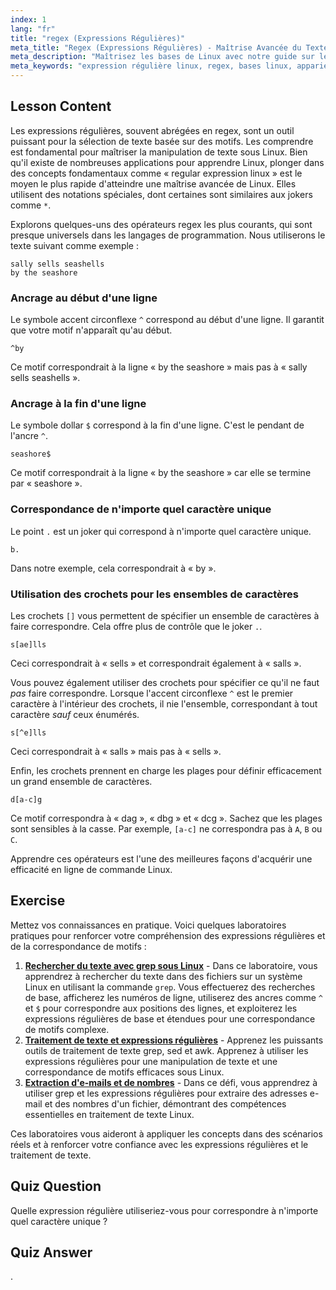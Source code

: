 ```yaml
---
index: 1
lang: "fr"
title: "regex (Expressions Régulières)"
meta_title: "Regex (Expressions Régulières) - Maîtrise Avancée du Texte"
meta_description: "Maîtrisez les bases de Linux avec notre guide sur les expressions régulières (regex). Apprenez l'appariement de motifs avec grep, en utilisant des syntaxes comme ^, $, et []. C'est l'une des meilleures façons d'apprendre la manipulation de texte sous Linux et de faire progresser vos compétences."
meta_keywords: "expression régulière linux, regex, bases linux, appariement de motifs, grep, traitement de texte, apprendre linux, tutoriel linux, chemin rapide vers linux avancé"
---
```


## Lesson Content

Les expressions régulières, souvent abrégées en regex, sont un outil puissant pour la sélection de texte basée sur des motifs. Les comprendre est fondamental pour maîtriser la manipulation de texte sous Linux. Bien qu'il existe de nombreuses applications pour apprendre Linux, plonger dans des concepts fondamentaux comme « regular expression linux » est le moyen le plus rapide d'atteindre une maîtrise avancée de Linux. Elles utilisent des notations spéciales, dont certaines sont similaires aux jokers comme `*`.

Explorons quelques-uns des opérateurs regex les plus courants, qui sont presque universels dans les langages de programmation. Nous utiliserons le texte suivant comme exemple :

```plaintext
sally sells seashells
by the seashore
```

### Ancrage au début d'une ligne

Le symbole accent circonflexe `^` correspond au début d'une ligne. Il garantit que votre motif n'apparaît qu'au début.

```plaintext
^by
```

Ce motif correspondrait à la ligne « by the seashore » mais pas à « sally sells seashells ».

### Ancrage à la fin d'une ligne

Le symbole dollar `$` correspond à la fin d'une ligne. C'est le pendant de l'ancre `^`.

```plaintext
seashore$
```

Ce motif correspondrait à la ligne « by the seashore » car elle se termine par « seashore ».

### Correspondance de n'importe quel caractère unique

Le point `.` est un joker qui correspond à n'importe quel caractère unique.

```plaintext
b.
```

Dans notre exemple, cela correspondrait à « by ».

### Utilisation des crochets pour les ensembles de caractères

Les crochets `[]` vous permettent de spécifier un ensemble de caractères à faire correspondre. Cela offre plus de contrôle que le joker `.`.

```plaintext
s[ae]lls
```

Ceci correspondrait à « sells » et correspondrait également à « salls ».

Vous pouvez également utiliser des crochets pour spécifier ce qu'il ne faut _pas_ faire correspondre. Lorsque l'accent circonflexe `^` est le premier caractère à l'intérieur des crochets, il nie l'ensemble, correspondant à tout caractère _sauf_ ceux énumérés.

```plaintext
s[^e]lls
```

Ceci correspondrait à « salls » mais pas à « sells ».

Enfin, les crochets prennent en charge les plages pour définir efficacement un grand ensemble de caractères.

```plaintext
d[a-c]g
```

Ce motif correspondra à « dag », « dbg » et « dcg ». Sachez que les plages sont sensibles à la casse. Par exemple, `[a-c]` ne correspondra pas à `A`, `B` ou `C`.

Apprendre ces opérateurs est l'une des meilleures façons d'acquérir une efficacité en ligne de commande Linux.

## Exercise

Mettez vos connaissances en pratique. Voici quelques laboratoires pratiques pour renforcer votre compréhension des expressions régulières et de la correspondance de motifs :

1. **[Rechercher du texte avec grep sous Linux](https://labex.io/fr/labs/comptia-search-text-with-grep-in-linux-590841)** - Dans ce laboratoire, vous apprendrez à rechercher du texte dans des fichiers sur un système Linux en utilisant la commande `grep`. Vous effectuerez des recherches de base, afficherez les numéros de ligne, utiliserez des ancres comme `^` et `$` pour correspondre aux positions des lignes, et exploiterez les expressions régulières de base et étendues pour une correspondance de motifs complexe.
2. **[Traitement de texte et expressions régulières](https://labex.io/fr/labs/linux-text-processing-and-regular-expressions-18003)** - Apprenez les puissants outils de traitement de texte grep, sed et awk. Apprenez à utiliser les expressions régulières pour une manipulation de texte et une correspondance de motifs efficaces sous Linux.
3. **[Extraction d'e-mails et de nombres](https://labex.io/fr/labs/linux-extracting-mails-and-numbers-17991)** - Dans ce défi, vous apprendrez à utiliser grep et les expressions régulières pour extraire des adresses e-mail et des nombres d'un fichier, démontrant des compétences essentielles en traitement de texte Linux.

Ces laboratoires vous aideront à appliquer les concepts dans des scénarios réels et à renforcer votre confiance avec les expressions régulières et le traitement de texte.

## Quiz Question

Quelle expression régulière utiliseriez-vous pour correspondre à n'importe quel caractère unique ?

## Quiz Answer

.
